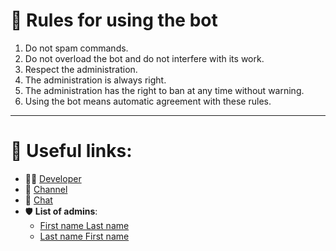 <!-- RimMirK's Telegram Bot Template - Template for building Telegram bots         -->
<!-- Copyright (C) 2025-present RimMirK                                            -->
<!--                                                                               -->
<!-- This file is part of the RimMirK's Telegram Bot Template.                     -->
<!--                                                                               -->
<!-- Telegram Bot Template is free software: you can use, modify, and redistribute -->
<!-- it under the terms of the Apache License 2.0.                                 -->
<!--                                                                               -->
<!-- Use responsibly and respect the author's work.                                -->
<!--                                                                               -->
<!-- LICENSE: See LICENSE file for full terms.                                     -->
<!-- NOTICE: Dear developer — this file is written especially for you.            -->
<!--         Take a moment to read it: inside is a message, acknowledgements,      -->
<!--         and guidance that matter.                                             -->
<!--                                                                               -->
<!-- Repository: https://github.com/RimMirK/RimMirKs_TelegramBotTemplate           -->
<!-- Telegram: @RimMirK                                                            -->


# 📜 Rules for using the bot

1. Do not spam commands.
2. Do not overload the bot and do not interfere with its work.
3. Respect the administration.
4. The administration is always right.
5. The administration has the right to ban at any time without warning.
6. Using the bot means automatic agreement with these rules.

---

# 🔗 Useful links:
- 👨‍💻 [Developer](https://t.me/RimMirK)
- 📢 [Channel](https://t.me/RimBiO)
- 💬 [Chat](https://t.me/+C8wBuWslN7gwZGNi)
- 🛡 **List of admins**:
    - [First name Last name](https://t.me/RimMirK)
    - [Last name First name](https://t.me/RimMirK)